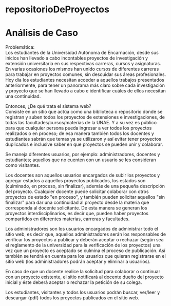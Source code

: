 # repositorioDeProyectos
# Análisis de Caso

Problemática: <br>
Los estudiantes de la Universidad  Autónoma de Encarnación, desde sus inicios han llevado a cabo incontables proyectos de investigación y extensión universitaria en sus respectivas carreras, cursos y asignaturas. En varias ocasiones los mismos han unido cursos de diferentes carreras para trabajar en proyectos comunes, sin descuidar sus áreas profesionales.  
Hoy día los estudiantes necesitan acceder a  aquellos trabajos presentados anteriormente, para tener un panorama más claro sobre cada investigación y proyecto que se han llevado a cabo e identificar cuáles de ellos necesitan una continuidad.

Entonces, ¿De qué trata el sistema web?<br>
Consiste en un sitio que actúa como una biblioteca o repositorio donde se  registran y suben todos los proyectos de extensiones e investigaciones, de todas las facultades/cursos/materias de la UNAE. Y a su vez es público para que cualquier persona pueda ingresar a ver todos los proyectos realizados o en proceso; de esa manera también todos los docentes y estudiantes sabrán que temas ya se utilizaron y así evitar tener proyectos duplicados e inclusive saber en que proyectos se pueden unir  y colaborar.

Se maneja diferentes usuarios, por ejemplo: administradores, docentes y estudiantes; aquellos que no cuenten con un usuario se les consideran como visitantes.

Los docentes son aquellos usuarios encargados de subir los proyectos y agregar estados a aquellos proyectos publicados, los estados son (culminado, en proceso, sin finalizar), además de una pequeña descripción del proyecto. Cualquier docente puede solicitar colaborar con otros proyectos de estado "en proceso", y también pueden solicitar aquellos "sin finalizar" para dar una continuidad al proyecto desde la materia que corresponda al docente solicitante. De esta manera se generan los proyectos interdisciplinarios, es decir que, pueden haber proyectos compartidos en diferentes materias, carreras y facultades.

Los administradores son los usuarios encargados de administrar todo el sitio web, es decir que, aquellos administradores serán los responsables de verificar los proyectos a publicar y deberán aceptar o rechazar (según sea el reglamento de la universidad para la verificación de los proyectos) una vez que un proyecto es aceptado se culmina el proceso de publicación. Así también se tendrá en cuenta para los usuarios que quieran registrarse en el sitio web (los administradores podrán aceptar y eliminar a usuarios).

En caso de que un docente realice la solicitud para colaborar o  continuar con un proyecto existente, el sitio notificará al docente dueño del proyecto inicial y éste deberá aceptar o rechazar la petición de su colega.

Los estudiantes, visitantes y todos los usuarios podrán buscar, ver/leer y descargar (pdf) todos los proyectos publicados en el sitio web.
